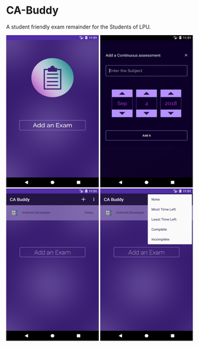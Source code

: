 # CA-Buddy
A student friendly exam remainder for the Students of LPU.
<div>
  <img src="https://github.com/RajeshAatrayan/CA-Buddy/blob/master/Screenshot_1536085280.png" width="250" height="410"/>
    <img src="https://github.com/RajeshAatrayan/CA-Buddy/blob/master/Screenshot_1536085285.png" width="250" height="410"/>
    <img src="https://github.com/RajeshAatrayan/CA-Buddy/blob/master/Screenshot_1536085301.png" width="250" height="410"/>
    <img src="https://github.com/RajeshAatrayan/CA-Buddy/blob/master/Screenshot_1536085307.png" width="250" height="410"/>
  </div>


